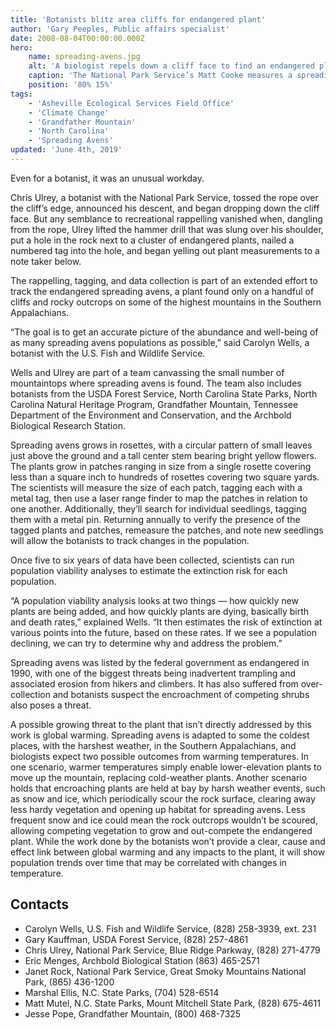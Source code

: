 ```yaml
---
title: 'Botanists blitz area cliffs for endangered plant'
author: 'Gary Peeples, Public affairs specialist'
date: 2008-08-04T00:00:00.000Z
hero:
    name: spreading-avens.jpg
    alt: 'A biologist repels down a cliff face to find an endangered plant.'
    caption: 'The National Park Service’s Matt Cooke measures a spreading avens plant. <a href="https://flic.kr/p/fkbJ7p">Photo</a> by Gary Peeples, USFWS.'
    position: '80% 15%'
tags:
    - 'Asheville Ecological Services Field Office'
    - 'Climate Change'
    - 'Grandfather Mountain'
    - 'North Carolina'
    - 'Spreading Avens'
updated: 'June 4th, 2019'
---
```


Even for a botanist, it was an unusual workday.

Chris Ulrey, a botanist with the National Park Service, tossed the rope over the cliff’s edge, announced his descent, and began dropping down the cliff face.  But any semblance to recreational rappelling vanished when, dangling from the rope, Ulrey lifted the  hammer drill that was slung over his shoulder, put a hole in the rock next to a cluster of endangered plants, nailed a numbered tag into the hole, and began yelling out plant measurements to a note taker below.

The rappelling, tagging, and data collection is part of an extended effort to track the endangered spreading avens, a plant found only on a handful of cliffs and rocky outcrops on some of the highest mountains in the Southern Appalachians.

“The goal is to get an accurate picture of the abundance and well-being of as many spreading avens populations as possible,” said Carolyn Wells, a botanist with the U.S. Fish and Wildlife Service.

Wells and Ulrey are part of a team canvassing the small number of mountaintops where spreading avens is found. The team also includes botanists from the USDA Forest Service, North Carolina State Parks, North Carolina Natural Heritage Program, Grandfather Mountain, Tennessee Department of the Environment and Conservation, and the Archbold Biological Research Station.

Spreading avens grows in rosettes, with a circular pattern of small leaves just above the ground and a tall center stem bearing bright yellow flowers. The plants grow in patches ranging in size from a single rosette covering less than a square inch to hundreds of rosettes covering two square yards. The scientists will measure the size of each patch, tagging each with a metal tag, then use a laser range finder to map the patches in relation to one another. Additionally, they’ll search for individual seedlings, tagging them with a metal pin. Returning annually to verify the presence of the tagged plants and patches, remeasure the patches, and note new seedlings will allow the botanists to track changes in the population.

Once five to six years of data have been collected, scientists can run population viability analyses to estimate the extinction risk for each population.

“A population viability analysis looks at two things &mdash; how quickly new plants are being added, and how quickly plants are dying, basically birth and death rates,” explained Wells. “It then estimates the risk of extinction at various points into the future, based on these rates. If we see a population declining, we can try to determine why and address the problem.”

Spreading avens was listed by the federal government as endangered in 1990, with one of the biggest threats being inadvertent trampling and associated erosion from hikers and climbers. It has also suffered from over-collection and botanists suspect the encroachment of competing shrubs also poses a threat.

A possible growing threat to the plant that isn’t directly addressed by this work is global warming. Spreading avens is adapted to some the coldest places, with the harshest weather, in the Southern Appalachians, and biologists expect two possible outcomes from warming temperatures. In one scenario, warmer temperatures simply enable lower-elevation plants to move up the mountain, replacing cold-weather plants. Another scenario holds that encroaching plants are held at bay by harsh weather events, such as snow and ice, which periodically scour the rock surface, clearing away less hardy vegetation and opening up habitat for spreading avens. Less frequent snow and ice could mean the rock outcrops wouldn’t be scoured, allowing competing vegetation to grow and out-compete the endangered plant. While the work done by the botanists won’t provide a clear, cause and effect link between global warming and any impacts to the plant, it will show population trends over time that may be correlated with changes in temperature.

## Contacts

- Carolyn Wells, U.S. Fish and Wildlife Service, (828) 258-3939, ext. 231
- Gary Kauffman, USDA Forest Service, (828) 257-4861
- Chris Ulrey, National Park Service, Blue Ridge Parkway, (828) 271-4779
- Eric Menges, Archbold Biological Station (863) 465-2571
- Janet Rock, National Park Service, Great Smoky Mountains National Park, (865) 436-1200
- Marshal Ellis, N.C. State Parks, (704) 528-6514
- Matt Mutel, N.C. State Parks, Mount Mitchell State Park, (828) 675-4611
- Jesse Pope, Grandfather Mountain, (800) 468-7325